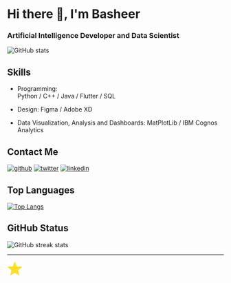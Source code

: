 # Hi there 👋, I'm Basheer
### Artificial Intelligence Developer and Data Scientist 


![GitHub stats](https://github-readme-stats.vercel.app/api?username=basheerarab&show_icons=true)  


## Skills  
- Programming:   
  Python / C++ / Java / Flutter / SQL
  
- Design:
  Figma / Adobe XD
  
- Data Visualization, Analysis and Dashboards:
  MatPlotLib / IBM Cognos Analytics 


## Contact Me
[<img src='https://cdn.jsdelivr.net/npm/simple-icons@3.0.1/icons/github.svg' alt='github' height='40'>](https://github.com/basheerarab)  [<img src='https://cdn.jsdelivr.net/npm/simple-icons@3.0.1/icons/twitter.svg' alt='twitter' height='40'>](https://twitter.com/Basheer_17)  [<img src='https://cdn.jsdelivr.net/npm/simple-icons@3.0.1/icons/linkedin.svg' alt='linkedin' height='40'>](https://www.linkedin.com/in/basheer-arab-6620001b6/)  


## Top Languages
[![Top Langs](https://github-readme-stats.vercel.app/api/top-langs/?username=basheerarab)](https://github.com/anuraghazra/github-readme-stats)


## GitHub Status
![GitHub streak stats](https://github-readme-streak-stats.herokuapp.com/?user=basheerarab)  

-------------------------------------------------------
<a href='https://stars.github.com/'><img src='https://raw.githubusercontent.com/acervenky/animated-github-badges/master/assets/starbadge.gif' width='35' height='35'></a> 

